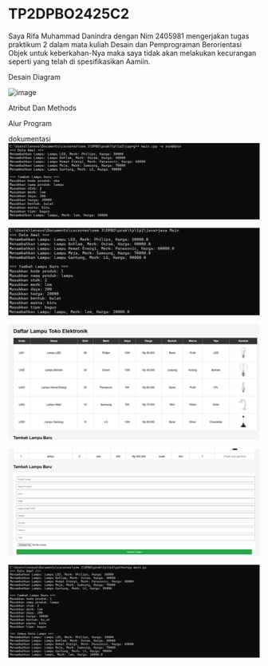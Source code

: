 # TP2DPBO2425C2

Saya Rifa Muhammad Danindra dengan Nim 2405981 mengerjakan tugas praktikum 2 dalam mata kuliah Desain dan Pemprograman Berorientasi Objek untuk keberkahan-Nya maka saya tidak akan melakukan kecurangan seperti yang telah di spesifikasikan Aamiin.


Desain Diagram

<img width="820" height="631" alt="image" src="https://github.com/user-attachments/assets/a01d02fb-1e4f-4aef-b123-8ba2d0feb3e0" />

Atribut Dan Methods



Alur Program



dokumentasi
![Dokumentasi](cpp/dokumentasi/cpp.png)

![Dokumentasi](java/dokumentasi/java.png)

![Dokumentasi](php/dokumentasi/php2.png)

![Dokumentasi](php/dokumentasi/php3.png)

![Dokumentasi](python/dokumentasi/python.png)

